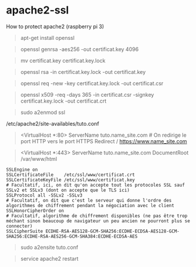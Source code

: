 # apache2-ssl
How to protect apache2 (raspberry pi 3)

> apt-get install openssl

> openssl genrsa -aes256 -out certificat.key 4096

> mv certificat.key certificat.key.lock

> openssl rsa -in certificat.key.lock -out certificat.key

> openssl req -new -key certificat.key.lock -out certificat.csr

> openssl x509 -req -days 365 -in certificat.csr -signkey certificat.key.lock -out certificat.crt

> sudo a2enmod ssl



/etc/apache2/site-availables/tuto.conf



> <VirtualHost *:80>
    ServerName      tuto.name_site.com
    # On redirige le port HTTP vers le port HTTPS
    Redirect        / https://www.name_site.com
> </VirtualHost>

> <VirtualHost *:443>
    ServerName      tuto.name_site.com
    DocumentRoot    /var/www/html
        
    SSLEngine on
    SSLCertificateFile    /etc/ssl/www/certificat.crt
    SSLCertificateKeyFile /etc/ssl/www/certificat.key
    # Facultatif, ici, on dit qu'on accepte tout les protocoles SSL sauf SSLv2 et SSLv3 (dont on accepte que le TLS ici)
    SSLProtocol all -SSLv2 -SSLv3
    # Facultatif, on dit que c'est le serveur qui donne l'ordre des algorithmes de chiffrement pendant la négociation avec le client
    SSLHonorCipherOrder on
    # Facultatif, algorithme de chiffrement disponibles (ne pas être trop méchant sinon beaucoup de navigateur un peu ancien ne pourront plus se connecter)
    SSLCipherSuite ECDHE-RSA-AES128-GCM-SHA256:ECDHE-ECDSA-AES128-GCM-SHA256:ECDHE-RSA-AES256-GCM-SHA384:ECDHE-ECDSA-AES
> </VirtualHost>


> sudo a2ensite tuto.conf

> service apache2 restart

